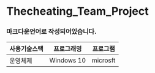 # Thecheating_Team_Project
### 마크다운언어로 작성되어있습니다.

|사용기술스택|프로그래밍|프로그램
| ---- | ------ | -----|
|운영체제 | Windows 10 | microsft
